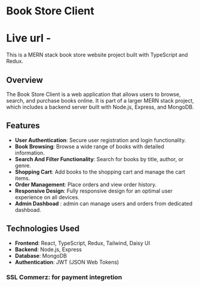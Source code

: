 # Book Store Client

# Live url -

This is a MERN stack book store website project built with TypeScript and Redux.

## Overview

The Book Store Client is a web application that allows users to browse, search, and purchase books online. It is part of a larger MERN stack project, which includes a backend server built with Node.js, Express, and MongoDB.

## Features

- **User Authentication**: Secure user registration and login functionality.
- **Book Browsing**: Browse a wide range of books with detailed information.
- **Search And Filter Functionality**: Search for books by title, author, or genre.
- **Shopping Cart**: Add books to the shopping cart and manage the cart items.
- **Order Management**: Place orders and view order history.
- **Responsive Design**: Fully responsive design for an optimal user experience on all devices.
- **Admin Dashboad** : admin can manage users and orders from dedicated dashboad.

## Technologies Used

- **Frontend**: React, TypeScript, Redux, Tailwind, Daisy UI
- **Backend**: Node.js, Express
- **Database**: MongoDB
- **Authentication**: JWT (JSON Web Tokens)

### SSL Commerz: for payment integretion
